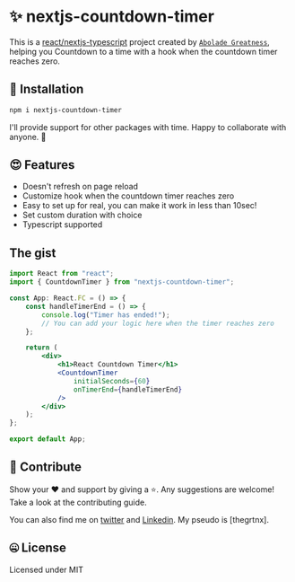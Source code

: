 # ✨ nextjs-countdown-timer

This is a [react/nextjs-typescript](https://www.typescriptlang.org/) project created by [`Abolade Greatness`](https://github.com/thegrtnx), helping you Countdown to a time with a hook when the countdown timer reaches zero.

## 🔧 Installation

```bash
npm i nextjs-countdown-timer

```

I'll provide support for other packages with time. Happy to collaborate with anyone. 🤝

## 😍 Features

- Doesn't refresh on page reload
- Customize hook when the countdown timer reaches zero
- Easy to set up for real, you can make it work in less than 10sec!
- Set custom duration with choice
- Typescript supported

## The gist

```jsx
import React from "react";
import { CountdownTimer } from "nextjs-countdown-timer";

const App: React.FC = () => {
	const handleTimerEnd = () => {
		console.log("Timer has ended!");
		// You can add your logic here when the timer reaches zero
	};

	return (
		<div>
			<h1>React Countdown Timer</h1>
			<CountdownTimer
				initialSeconds={60}
				onTimerEnd={handleTimerEnd}
			/>
		</div>
	);
};

export default App;
```

## 🤝 Contribute

Show your ❤️ and support by giving a ⭐. Any suggestions are welcome! Take a look at the contributing guide.

You can also find me on [twitter](https://twitter.com/thegrtnx) and [Linkedin](https://www.linkedin.com/in/thegrtnx). My pseudo is [thegrtnx].

## 🤐 License

Licensed under MIT
